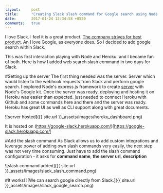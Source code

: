 ```yaml
---
layout:     post
title:      "Creating Slack slash command for Google search using Node and Heroku"
date:       2017-01-24 12:34:58 +0530
comments:   true
---
```

I love Slack. I feel it is a great product. [The company strives for best product](https://slack.engineering/data-wrangling-at-slack-f2e0ff633b69#.qxhj9rsjh). An I love Google, as everyone does. So I decided to add google search within Slack.

This was first interaction playing with Node and Heroku. and I became fan of both. Here is how I added web search slash command in two days for Slack.

#Setting up the server
The first thing needed was the server. Server which would listen to the webhook requests from Slack and perform google search. I explored Node's express.js framework to create [server](https://github.com/yogin16/slack-google) with Node's Google kit.
Once the server was ready, deploying and hosting it on Heroku was easier than expected. just needed to connect Heroku with Github and some commands here and there and the server was ready. Heroku has great UI as well as CLI support along with great documents.

![server hosted]({{ site.url }}_assets/images/heroku_dashboard.png)

It is hosted on (https://google-slack.herokuapp.com/)[https://google-slack.herokuapp.com/]

#Add the slash command
As Slack allows us to add custom integrations and leverage power of adding own slash commands very easily, the next step was not very time consuming.
Just have to add the slash command configuration - it asks for **command name**, **the server url**, **description**

![slash command added]({{ site.url }}_assets/images/slack_slash_command.png)

#It works!
![We can search google directly from Slack.]({{ site.url }}_assets/images/slack_google_search.png)
